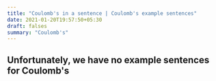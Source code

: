 ```yaml
---
title: "Coulomb's in a sentence | Coulomb's example sentences"
date: 2021-01-20T19:57:50+05:30
draft: falses
summary: "Coulomb's"
---
```

## Unfortunately, we have no example sentences for Coulomb's                 
